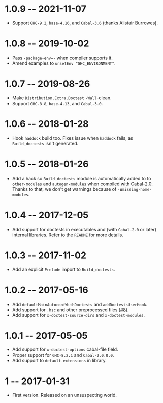 # 1.0.9 -- 2021-11-07

* Support `GHC-9.2`, `base-4.16`, and `Cabal-3.6` (thanks Alistair Burrowes).

# 1.0.8 -- 2019-10-02

* Pass `-package-env=-` when compiler supports it.
* Amend examples to `unsetEnv "GHC_ENVIRONMENT"`.

# 1.0.7 -- 2019-08-26

* Make `Distribution.Extra.Doctest` `-Wall`-clean.
* Support `GHC-8.8`, `base-4.13`, and `Cabal-3.0`.

# 1.0.6 -- 2018-01-28

* Hook `haddock` build too. Fixes issue when `haddock` fails, as
  `Build_doctests` isn't generated.

# 1.0.5 -- 2018-01-26

* Add a hack so `Build_doctests` module is automatically added to
  to `other-modules` and `autogen-modules` when compiled with Cabal-2.0.
  Thanks to that, we don't get warnings because of `-Wmissing-home-modules`.

# 1.0.4 -- 2017-12-05

* Add support for doctests in executables and (with `Cabal-2.0` or later)
  internal libraries. Refer to the `README` for more details.

# 1.0.3 -- 2017-11-02

* Add an explicit `Prelude` import to `Build_doctests`.

# 1.0.2 -- 2017-05-16

* Add `defaultMainAutoconfWithDoctests` and `addDoctestsUserHook`.
* Add support for `.hsc` and other preprocessed files
  ([#8](https://github.com/phadej/cabal-doctest/issues/8)).
* Add support for `x-doctest-source-dirs` and `x-doctest-modules`.

# 1.0.1 -- 2017-05-05

* Add support for `x-doctest-options` cabal-file field.
* Proper support for `GHC-8.2.1` and `Cabal-2.0.0.0`.
* Add support to `default-extensions` in library.

# 1  -- 2017-01-31

* First version. Released on an unsuspecting world.
